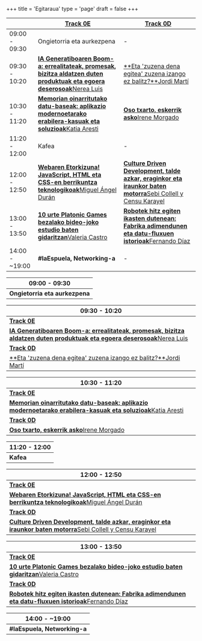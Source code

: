 +++
title = 'Egitaraua'
type = 'page'
draft = false
+++

<div class="hidden-small table">

|               | [Track 0E](https://www.euskaldunabilbao.com/eu/espazioak/0e-aretoa/)                                                                         | [Track 0D](https://www.euskaldunabilbao.com/eu/espazioak/0d-aretoa/)                                                                             |
| ------------- | ------------------------------------------------------------------------------- | ----------------------------------------------------------------------------------- |
| 09:00 - 09:30 | Ongietorria eta aurkezpena                                                      | -                                                                                   |
| 09:30 - 10:20 | [**IA Generatiboaren Boom-a: errealitateak, promesak, bizitza aldatzen duten produktuak eta egoera deserosoak**Nerea Luis](/eu/speakers/nerea-luis#talk)                 | [**Eta 'zuzena dena egitea' zuzena izango ez balitz?**Jordi Martí](/eu/speakers/jordi-marti#talk)                   |
| 10:30 - 11:20 | [**Memorian oinarritutako datu-baseak: aplikazio modernoetarako erabilera-kasuak eta soluzioak**Katia Aresti](/eu/speakers/katia-aresti#talk)             | [**Oso txarto, eskerrik asko**Irene Morgado](/eu/speakers/irene-morgado#talk)               |
| 11:20 - 12:00 | Kafea                                                                           | -                                                                                   |
| 12:00 - 12:50 | [**Webaren Etorkizuna! JavaScript, HTML eta CSS-en berrikuntza teknologikoak**Miguel Ángel Durán](/eu/speakers/miguel-angel-duran#talk) | [**Culture Driven Development, talde azkar, eraginkor eta iraunkor baten motorra**Sebi Collell y Censu Karayel](/eu/speakers/sebi-collell#talk) |
| 13:00 - 13:50 | [**10 urte Platonic Games bezalako bideo-joko estudio baten gidaritzan**Valeria Castro](/eu/speakers/valeria-castro#talk)         | [**Robotek hitz egiten ikasten dutenean: Fabrika adimendunen eta datu-fluxuen istorioak**Fernando Díaz](/eu/speakers/fernando-diaz#talk)               |
| 14:00 - ~19:00 | **#laEspuela, Networking-a**                                                             | -                                                                                   |

</div>

<div class="hidden-big table">

| 09:00 - 09:30                  |
| ------------------------------ |
| **Ongietorria eta aurkezpena** |

| 09:30 - 10:20                                                     |
| ----------------------------------------------------------------- |
| **[Track 0E](https://www.euskaldunabilbao.com/eu/espazioak/0e-aretoa/)**                                                        |
| [**IA Generatiboaren Boom-a: errealitateak, promesak, bizitza aldatzen duten produktuak eta egoera deserosoak**Nerea Luis](/eu/speakers/nerea-luis#talk)   |
| **[Track 0D](https://www.euskaldunabilbao.com/eu/espazioak/0d-aretoa/)**                                                        |
| [**Eta 'zuzena dena egitea' zuzena izango ez balitz?**Jordi Martí](/eu/speakers/jordi-marti#talk) |

| 10:30 - 11:20                                                         |
| --------------------------------------------------------------------- |
| **[Track 0E](https://www.euskaldunabilbao.com/eu/espazioak/0e-aretoa/)**                                                            |
| [**Memorian oinarritutako datu-baseak: aplikazio modernoetarako erabilera-kasuak eta soluzioak**Katia Aresti](/eu/speakers/katia-aresti#talk)   |
| **[Track 0D](https://www.euskaldunabilbao.com/eu/espazioak/0d-aretoa/)**                                                            |
| [**Oso txarto, eskerrik asko**Irene Morgado](/eu/speakers/irene-morgado#talk) |

| 11:20 - 12:00 |
| ------------- |
| **Kafea**     |

| 12:00 - 12:50                                                                       |
| ----------------------------------------------------------------------------------- |
| **[Track 0E](https://www.euskaldunabilbao.com/eu/espazioak/0e-aretoa/)**                                                                          |
| [**Webaren Etorkizuna! JavaScript, HTML eta CSS-en berrikuntza teknologikoak**Miguel Ángel Durán](/eu/speakers/miguel-angel-duran#talk)     |
| **[Track 0D](https://www.euskaldunabilbao.com/eu/espazioak/0d-aretoa/)**                                                                          |
| [**Culture Driven Development, talde azkar, eraginkor eta iraunkor baten motorra**Sebi Collell y Censu Karayel](/eu/speakers/sebi-collell#talk) |

| 13:00 - 13:50                                                           |
| ----------------------------------------------------------------------- |
| **[Track 0E](https://www.euskaldunabilbao.com/eu/espazioak/0e-aretoa/)**                                                              |
| [**10 urte Platonic Games bezalako bideo-joko estudio baten gidaritzan**Valeria Castro](/eu/speakers/valeria-castro#talk) |
| **[Track 0D](https://www.euskaldunabilbao.com/eu/espazioak/0d-aretoa/)**                                                              |
| [**Robotek hitz egiten ikasten dutenean: Fabrika adimendunen eta datu-fluxuen istorioak**Fernando Díaz](/eu/speakers/fernando-diaz#talk)   |

| 14:00 - ~19:00           |
| ----------------------- |
| **#laEspuela, Networking-a** |

</div>
